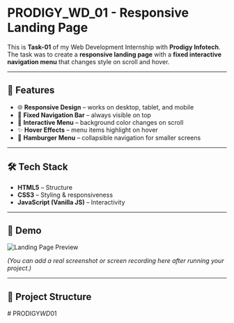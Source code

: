 # PRODIGY_WD_01 - Responsive Landing Page

This is **Task-01** of my Web Development Internship with **Prodigy Infotech**.  
The task was to create a **responsive landing page** with a **fixed interactive navigation menu** that changes style on scroll and hover.

---

## 🚀 Features
- 🌐 **Responsive Design** – works on desktop, tablet, and mobile  
- 📌 **Fixed Navigation Bar** – always visible on top  
- 🎨 **Interactive Menu** – background color changes on scroll  
- ✨ **Hover Effects** – menu items highlight on hover  
- 📱 **Hamburger Menu** – collapsible navigation for smaller screens  

---

## 🛠️ Tech Stack
- **HTML5** – Structure  
- **CSS3** – Styling & responsiveness  
- **JavaScript (Vanilla JS)** – Interactivity  

---

## 📸 Demo
![Landing Page Preview](https://via.placeholder.com/800x400.png?text=Landing+Page+Preview)

*(You can add a real screenshot or screen recording here after running your project.)*

---

## 📂 Project Structure
#   P R O D I G Y _ W D _ 0 1  
 